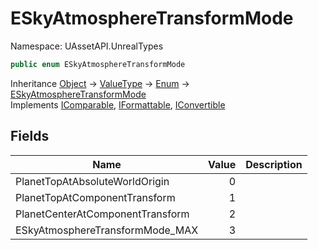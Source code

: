 # ESkyAtmosphereTransformMode

Namespace: UAssetAPI.UnrealTypes

```csharp
public enum ESkyAtmosphereTransformMode
```

Inheritance [Object](https://docs.microsoft.com/en-us/dotnet/api/system.object) → [ValueType](https://docs.microsoft.com/en-us/dotnet/api/system.valuetype) → [Enum](https://docs.microsoft.com/en-us/dotnet/api/system.enum) → [ESkyAtmosphereTransformMode](./uassetapi.unrealtypes.eskyatmospheretransformmode.md)<br>
Implements [IComparable](https://docs.microsoft.com/en-us/dotnet/api/system.icomparable), [IFormattable](https://docs.microsoft.com/en-us/dotnet/api/system.iformattable), [IConvertible](https://docs.microsoft.com/en-us/dotnet/api/system.iconvertible)

## Fields

| Name | Value | Description |
| --- | --: | --- |
| PlanetTopAtAbsoluteWorldOrigin | 0 |  |
| PlanetTopAtComponentTransform | 1 |  |
| PlanetCenterAtComponentTransform | 2 |  |
| ESkyAtmosphereTransformMode_MAX | 3 |  |

